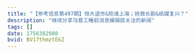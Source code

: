 ```yaml
---
title: "【参考信息第497期】恒大退市&抢滩上海；拯救长剧&纸媒复兴？"
description: "继续分享马督工睡前消息编辑部关注的新闻"
tags: []
date: 1756382980
bvid: BV17thmztEkZ
---
```



